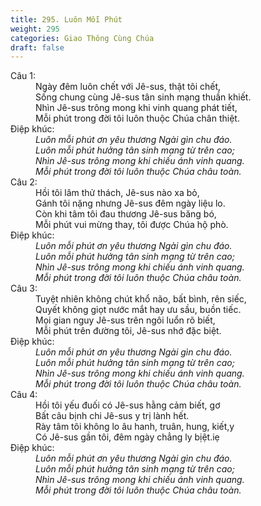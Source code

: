```yaml
---
title: 295. Luôn Mỗi Phút
weight: 295
categories: Giao Thông Cùng Chúa
draft: false
---
```

<dl><dt>Câu 1:</dt><dd data-verse="1">Ngày đêm luôn chết với Jê-sus, thật tôi chết, <br/>Sống chung cùng Jê-sus tân sinh mạng thuần khiết. <br/>Nhìn Jê-sus trông mong khi vinh quang phát tiết, <br/>Mỗi phút trong đời tôi luôn thuộc Chúa chân thiệt. </dd><dt>Điệp khúc:</dt><dd data-chorus="1"><em>Luôn mỗi phút ơn yêu thương Ngài gìn chu đáo. <br/>Luôn mỗi phút hưởng tân sinh mạng từ trên cao; <br/>Nhìn Jê-sus trông mong khi chiếu ánh vinh quang. <br/>Mỗi phút trong đời tôi luôn thuộc Chúa châu toàn. </em></dd><dt>Câu 2:</dt><dd data-verse="2">Hồi tôi lâm thử thách, Jê-sus nào xa bỏ, <br/>Gánh tôi nặng nhưng Jê-sus đêm ngày liệu lo. <br/>Còn khi tâm tôi đau thương Jê-sus băng bó, <br/>Mỗi phút vui mừng thay, tôi được Chúa hộ phò. </dd><dt>Điệp khúc:</dt><dd data-chorus="1"><em>Luôn mỗi phút ơn yêu thương Ngài gìn chu đáo. <br/>Luôn mỗi phút hưởng tân sinh mạng từ trên cao; <br/>Nhìn Jê-sus trông mong khi chiếu ánh vinh quang. <br/>Mỗi phút trong đời tôi luôn thuộc Chúa châu toàn. </em></dd><dt>Câu 3:</dt><dd data-verse="3">Tuyệt nhiên không chút khổ não, bất bình, rên siếc, <br/>Quyết không giọt nước mắt hay ưu sầu, buồn tiếc. <br/>Mọi gian nguy Jê-sus trên ngôi luổn rõ biết, <br/>Mỗi phút trên đường tôi, Jê-sus nhớ đặc biệt. </dd><dt>Điệp khúc:</dt><dd data-chorus="1"><em>Luôn mỗi phút ơn yêu thương Ngài gìn chu đáo. <br/>Luôn mỗi phút hưởng tân sinh mạng từ trên cao; <br/>Nhìn Jê-sus trông mong khi chiếu ánh vinh quang. <br/>Mỗi phút trong đời tôi luôn thuộc Chúa châu toàn. </em></dd><dt>Câu 4:</dt><dd data-verse="4">Hồi tôi yếu đuối có Jê-sus hằng cảm biết, gơ <br/>Bất câu bịnh chi Jê-sus y trị lành hết. <br/>Rày tâm tôi không lo âu hanh, truân, hung, kiết,y <br/>Có Jê-sus gần tôi, đêm ngày chẳng ly bịệt.iẹ </dd><dt>Điệp khúc:</dt><dd data-chorus="1"><em>Luôn mỗi phút ơn yêu thương Ngài gìn chu đáo. <br/>Luôn mỗi phút hưởng tân sinh mạng từ trên cao; <br/>Nhìn Jê-sus trông mong khi chiếu ánh vinh quang. <br/>Mỗi phút trong đời tôi luôn thuộc Chúa châu toàn. </em></dd></dl>